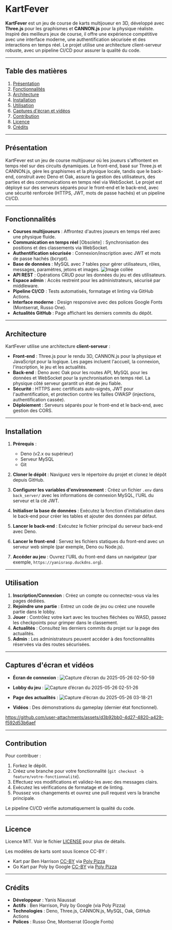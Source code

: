 # KartFever

**KartFever** est un jeu de course de karts multijoueur en 3D, développé avec **Three.js** pour les graphismes et **CANNON.js** pour la physique réaliste. Inspiré des meilleurs jeux de course, il offre une expérience compétitive avec une interface moderne, une authentification sécurisée et des interactions en temps réel. Le projet utilise une architecture client-serveur robuste, avec un pipeline CI/CD pour assurer la qualité du code.

---

## Table des matières

1. [Présentation](#présentation)
2. [Fonctionnalités](#fonctionnalités)
3. [Architecture](#architecture)
4. [Installation](#installation)
5. [Utilisation](#utilisation)
6. [Captures d'écran et vidéos](#captures-décran-et-vidéos)
7. [Contribution](#contribution)
8. [Licence](#licence)
9. [Crédits](#crédits)

---

## Présentation

KartFever est un jeu de course multijoueur où les joueurs s'affrontent en temps réel sur des circuits dynamiques. Le front-end, basé sur Three.js et CANNON.js, gère les graphismes et la physique locale, tandis que le back-end, construit avec Deno et Oak, assure la gestion des utilisateurs, des parties et des communications en temps réel via WebSocket. Le projet est déployé sur des serveurs séparés pour le front-end et le back-end, avec une sécurité renforcée (HTTPS, JWT, mots de passe hachés) et un pipeline CI/CD.

---

## Fonctionnalités

- **Courses multijoueurs** : Affrontez d'autres joueurs en temps réel avec une physique fluide.
- **Communication en temps réel** [Obsolete] : Synchronisation des positions et des classements via WebSocket.
- **Authentification sécurisée** : Connexion/inscription avec JWT et mots de passe hachés (bcrypt).
- **Base de données** : MySQL avec 7 tables pour gérer utilisateurs, rôles, messages, paramètres, jetons et images.
![Image collée](https://github.com/user-attachments/assets/c58950e8-9feb-418f-81da-e0469fe9a121)
- **API REST** : Opérations CRUD pour les données du jeu et des utilisateurs.
- **Espace admin** : Accès restreint pour les administrateurs, sécurisé par middleware.
- **Pipeline CI/CD** : Tests automatisés, formatage et linting via GitHub Actions.
- **Interface moderne** : Design responsive avec des polices Google Fonts (Montserrat, Russo One).
- **Actualités GitHub** : Page affichant les derniers commits du dépôt.

---

## Architecture

KartFever utilise une architecture **client-serveur** :

- **Front-end** : Three.js pour le rendu 3D, CANNON.js pour la physique et JavaScript pour la logique. Les pages incluent l'accueil, la connexion, l'inscription, le jeu et les actualités.
- **Back-end** : Deno avec Oak pour les routes API, MySQL pour les données et WebSocket pour la synchronisation en temps réel. La physique côté serveur garantit un état de jeu fiable.
- **Sécurité** : HTTPS avec certificats auto-signés, JWT pour l'authentification, et protection contre les failles OWASP (injections, authentification cassée).
- **Déploiement** : Serveurs séparés pour le front-end et le back-end, avec gestion des CORS.

---

## Installation

1. **Prérequis** :
   - Deno (v2.x ou supérieur)
   - Serveur MySQL
   - Git

2. **Cloner le dépôt** :
   Naviguez vers le répertoire du projet et clonez le dépôt depuis GitHub.

3. **Configurer les variables d'environnement** :
   Créez un fichier `.env` dans `back_server/` avec les informations de connexion MySQL, l'URL du serveur et la clé JWT.

4. **Initialiser la base de données** :
   Exécutez la fonction d'initialisation dans le back-end pour créer les tables et ajouter des données par défaut.

5. **Lancer le back-end** :
   Exécutez le fichier principal du serveur back-end avec Deno.

6. **Lancer le front-end** :
   Servez les fichiers statiques du front-end avec un serveur web simple (par exemple, Deno ou Node.js).

7. **Accéder au jeu** :
   Ouvrez l'URL du front-end dans un navigateur (par exemple, `https://yanisrasp.duckdns.org`).

---

## Utilisation

1. **Inscription/Connexion** : Créez un compte ou connectez-vous via les pages dédiées.
2. **Rejoindre une partie** : Entrez un code de jeu ou créez une nouvelle partie dans le lobby.
3. **Jouer** : Contrôlez votre kart avec les touches fléchées ou WASD, passez les checkpoints pour grimper dans le classement.
4. **Actualités** : Consultez les derniers commits du projet sur la page des actualités.
5. **Admin** : Les administrateurs peuvent accéder à des fonctionnalités réservées via des routes sécurisées.

---

## Captures d'écran et vidéos

- **Écran de connexion** : ![Capture d’écran du 2025-05-26 02-50-59](https://github.com/user-attachments/assets/75310257-02df-454d-8d40-9f6123da169d)

- **Lobby du jeu** : ![Capture d’écran du 2025-05-26 02-51-26](https://github.com/user-attachments/assets/b7cfcabd-886a-4ca1-818f-58d205d381b0)

- **Page des actualités** : ![Capture d’écran du 2025-05-26 03-18-21](https://github.com/user-attachments/assets/341e0ba5-b659-4e01-a38a-f2f648f3510a)


- **Vidéos** : Des démonstrations du gameplay (dernier état fonctionnel).

https://github.com/user-attachments/assets/d3b92bb0-4d27-4820-a429-f592d53b6aef

---

## Contribution

Pour contribuer :
1. Forkez le dépôt.
2. Créez une branche pour votre fonctionnalité (`git checkout -b feature/votre-fonctionnalité`).
3. Effectuez vos modifications et validez-les avec des messages clairs.
4. Exécutez les vérifications de formatage et de linting.
5. Poussez vos changements et ouvrez une pull request vers la branche principale.

Le pipeline CI/CD vérifie automatiquement la qualité du code.

---

## Licence

Licence MIT. Voir le fichier [LICENSE](LICENSE) pour plus de détails.

Les modèles de karts sont sous licence CC-BY :
- Kart par Ben Harrison [CC-BY](https://creativecommons.org/licenses/by/3.0/) via [Poly Pizza](https://poly.pizza/m/bKDlM4mH7rg)
- Go Kart par Poly by Google [CC-BY](https://creativecommons.org/licenses/by/3.0/) via [Poly Pizza](https://poly.pizza/m/3hkutVs0AAV)

---

## Crédits

- **Développeur** : Yanis Niaussat
- **Actifs** : Ben Harrison, Poly by Google (via Poly Pizza)
- **Technologies** : Deno, Three.js, CANNON.js, MySQL, Oak, GitHub Actions
- **Polices** : Russo One, Montserrat (Google Fonts)
